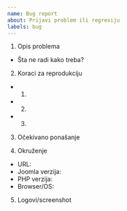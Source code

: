```yaml
---
name: Bug report
about: Prijavi problem ili regresiju
labels: bug
---
```


1. Opis problema

- Šta ne radi kako treba?

2. Koraci za reprodukciju

- 1.
- 2.
- 3.

3. Očekivano ponašanje

4. Okruženje

- URL:
- Joomla verzija:
- PHP verzija:
- Browser/OS:

5. Logovi/screenshot
